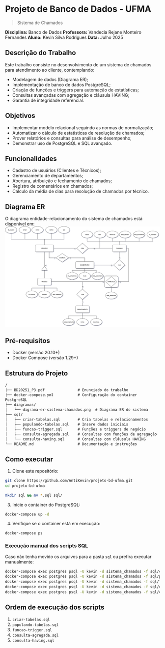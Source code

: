 # Projeto de Banco de Dados - UFMA
> Sistema de Chamados

**Disciplina:** Banco de Dados
**Professora:** Vandecia Rejane Monteiro Fernandes
**Aluno:** Kevin Silva Rodrigues
**Data:** Julho 2025

## Descrição do Trabalho

Este trabalho consiste no desenvolvimento de um sistema de chamados para atendimento ao cliente, contemplando:
- Modelagem de dados (Diagrama ER);
- Implementação de banco de dados PostgreSQL;
- Criação de funções e triggers para automação de estatísticas;
- Consultas avançadas com agregação e cláusula HAVING;
- Garantia de integridade referencial.

## Objetivos

- Implementar modelo relacional seguindo as normas de normalização;
- Automatizar o cálculo de estatísticas de resolução de chamados;
- Prover relatórios e consultas para análise de desempenho;
- Demonstrar uso de PostgreSQL e SQL avançado.

## Funcionalidades

- Cadastro de usuários (Clientes e Técnicos);
- Gerenciamento de departamentos;
- Abertura, atribuição e fechamento de chamados;
- Registro de comentários em chamados;
- Cálculo da média de dias para resolução de chamados por técnico.

## Diagrama ER

O diagrama entidade-relacionamento do sistema de chamados está disponível em:
![Diagrama ER](digrama-er-sistema-chamados.png)

## Pré-requisitos

- Docker (versão 20.10+)
- Docker Compose (versão 1.29+)

## Estrutura do Projeto

```text
/
├── BD20251_P3.pdf               # Enunciado do trabalho
├── docker-compose.yml           # Configuração do container PostgreSQL
├── diagramas/
│   └── digrama-er-sistema-chamados.png  # Diagrama ER do sistema
├── sql/
│   ├── criar-tabelas.sql        # Cria tabelas e relacionamentos
│   ├── populando-tabelas.sql    # Insere dados iniciais
│   ├── funcao-trigger.sql       # Funções e triggers de negócio
│   ├── consulta-agregada.sql    # Consultas com funções de agregação
│   └── consulta-having.sql      # Consultas com cláusula HAVING
└── README.md                    # Documentação e instruções
```

## Como executar

1. Clone este repositório:

```bash
git clone https://github.com/AntiKevin/projeto-bd-ufma.git
cd projeto-bd-ufma
```

```bash
mkdir sql && mv *.sql sql/
```

3. Inicie o container do PostgreSQL:

```bash
docker-compose up -d
```

4. Verifique se o container está em execução:

```bash
docker-compose ps
```

### Execução manual dos scripts SQL

Caso não tenha movido os arquivos para a pasta `sql` ou prefira executar manualmente:

```bash
docker-compose exec postgres psql -U kevin -d sistema_chamados -f sql/criar-tabelas.sql
docker-compose exec postgres psql -U kevin -d sistema_chamados -f sql/populando-tabelas.sql
docker-compose exec postgres psql -U kevin -d sistema_chamados -f sql/funcao-trigger.sql
docker-compose exec postgres psql -U kevin -d sistema_chamados -f sql/consulta-agregada.sql
docker-compose exec postgres psql -U kevin -d sistema_chamados -f sql/consulta-having.sql
```

## Ordem de execução dos scripts

1. `criar-tabelas.sql`
2. `populando-tabelas.sql`
3. `funcao-trigger.sql`
4. `consulta-agregada.sql`
5. `consulta-having.sql`
